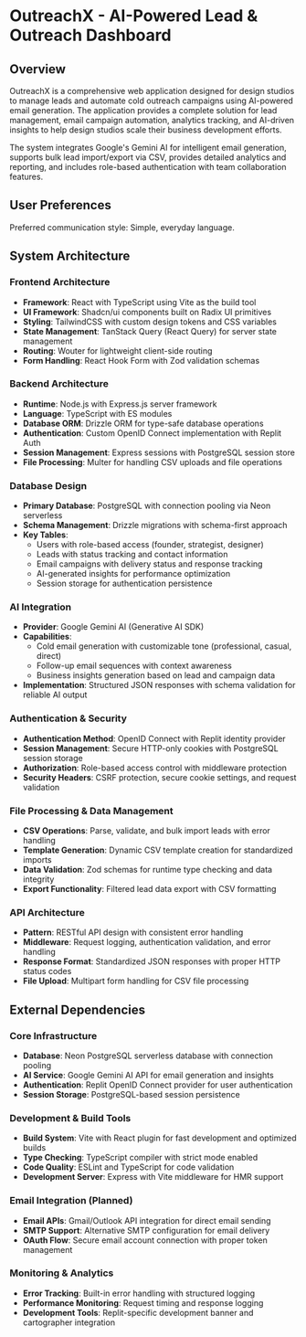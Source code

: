 # OutreachX - AI-Powered Lead & Outreach Dashboard

## Overview

OutreachX is a comprehensive web application designed for design studios to manage leads and automate cold outreach campaigns using AI-powered email generation. The application provides a complete solution for lead management, email campaign automation, analytics tracking, and AI-driven insights to help design studios scale their business development efforts.

The system integrates Google's Gemini AI for intelligent email generation, supports bulk lead import/export via CSV, provides detailed analytics and reporting, and includes role-based authentication with team collaboration features.

## User Preferences

Preferred communication style: Simple, everyday language.

## System Architecture

### Frontend Architecture
- **Framework**: React with TypeScript using Vite as the build tool
- **UI Framework**: Shadcn/ui components built on Radix UI primitives
- **Styling**: TailwindCSS with custom design tokens and CSS variables
- **State Management**: TanStack Query (React Query) for server state management
- **Routing**: Wouter for lightweight client-side routing
- **Form Handling**: React Hook Form with Zod validation schemas

### Backend Architecture
- **Runtime**: Node.js with Express.js server framework
- **Language**: TypeScript with ES modules
- **Database ORM**: Drizzle ORM for type-safe database operations
- **Authentication**: Custom OpenID Connect implementation with Replit Auth
- **Session Management**: Express sessions with PostgreSQL session store
- **File Processing**: Multer for handling CSV uploads and file operations

### Database Design
- **Primary Database**: PostgreSQL with connection pooling via Neon serverless
- **Schema Management**: Drizzle migrations with schema-first approach
- **Key Tables**:
  - Users with role-based access (founder, strategist, designer)
  - Leads with status tracking and contact information
  - Email campaigns with delivery status and response tracking
  - AI-generated insights for performance optimization
  - Session storage for authentication persistence

### AI Integration
- **Provider**: Google Gemini AI (Generative AI SDK)
- **Capabilities**: 
  - Cold email generation with customizable tone (professional, casual, direct)
  - Follow-up email sequences with context awareness
  - Business insights generation based on lead and campaign data
- **Implementation**: Structured JSON responses with schema validation for reliable AI output

### Authentication & Security
- **Authentication Method**: OpenID Connect with Replit identity provider
- **Session Management**: Secure HTTP-only cookies with PostgreSQL session storage
- **Authorization**: Role-based access control with middleware protection
- **Security Headers**: CSRF protection, secure cookie settings, and request validation

### File Processing & Data Management
- **CSV Operations**: Parse, validate, and bulk import leads with error handling
- **Template Generation**: Dynamic CSV template creation for standardized imports
- **Data Validation**: Zod schemas for runtime type checking and data integrity
- **Export Functionality**: Filtered lead data export with CSV formatting

### API Architecture
- **Pattern**: RESTful API design with consistent error handling
- **Middleware**: Request logging, authentication validation, and error handling
- **Response Format**: Standardized JSON responses with proper HTTP status codes
- **File Upload**: Multipart form handling for CSV file processing

## External Dependencies

### Core Infrastructure
- **Database**: Neon PostgreSQL serverless database with connection pooling
- **AI Service**: Google Gemini AI API for email generation and insights
- **Authentication**: Replit OpenID Connect provider for user authentication
- **Session Storage**: PostgreSQL-based session persistence

### Development & Build Tools
- **Build System**: Vite with React plugin for fast development and optimized builds
- **Type Checking**: TypeScript compiler with strict mode enabled
- **Code Quality**: ESLint and TypeScript for code validation
- **Development Server**: Express with Vite middleware for HMR support

### Email Integration (Planned)
- **Email APIs**: Gmail/Outlook API integration for direct email sending
- **SMTP Support**: Alternative SMTP configuration for email delivery
- **OAuth Flow**: Secure email account connection with proper token management

### Monitoring & Analytics
- **Error Tracking**: Built-in error handling with structured logging
- **Performance Monitoring**: Request timing and response logging
- **Development Tools**: Replit-specific development banner and cartographer integration